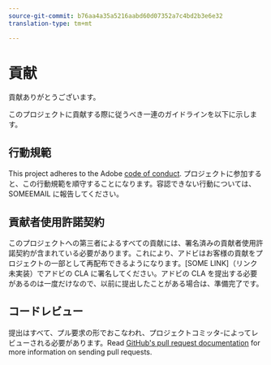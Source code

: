 ```yaml
---
source-git-commit: b76aa4a35a5216aabd60d07352a7c4bd2b3e6e32
translation-type: tm+mt

---
```

# 貢献

貢献ありがとうございます。

このプロジェクトに貢献する際に従うべき一連のガイドラインを以下に示します。

## 行動規範

This project adheres to the Adobe [code of conduct](https://git.corp.adobe.com/OpenSourceAdvisoryBoard/starter-repo/blob/master/CODE_OF_CONDUCT.md). プロジェクトに参加すると、この行動規範を順守することになります。容認できない行動については、SOMEEMAIL に報告してください。

## 貢献者使用許諾契約

このプロジェクトへの第三者によるすべての貢献には、署名済みの貢献者使用許諾契約が含まれている必要があります。これにより、アドビはお客様の貢献をプロジェクトの一部として再配布できるようになります。[SOME LINK]（リンク未実装）でアドビの CLA に署名してください。アドビの CLA を提出する必要があるのは一度だけなので、以前に提出したことがある場合は、準備完了です。

## コードレビュー

提出はすべて、プル要求の形でおこなわれ、プロジェクトコミッタ-によってレビューされる必要があります。Read [GitHub's pull request documentation](https://help.github.com/articles/about-pull-requests/) for more information on sending pull requests.
